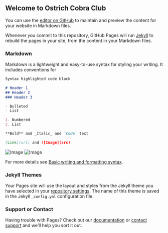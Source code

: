 ## Welcome to Ostrich Cobra Club

You can use the [editor on GitHub](https://github.com/Brailow/ostrichcobraclub/edit/gh-pages/index.md) to maintain and preview the content for your website in Markdown files.

Whenever you commit to this repository, GitHub Pages will run [Jekyll](https://jekyllrb.com/) to rebuild the pages in your site, from the content in your Markdown files.

### Markdown

Markdown is a lightweight and easy-to-use syntax for styling your writing. It includes conventions for

```markdown
Syntax highlighted code block

# Header 1
## Header 2
### Header 3

- Bulleted
- List

1. Numbered
2. List

**Bold** and _Italic_ and `Code` text

[Link](url) and ![Image](src)
```
![Image](https://res.cloudinary.com/dk-find-out/image/upload/q_70,c_pad,w_1200,h_630,f_auto/DCTM_Penguin_UK_DK_AL520967_o5r5lz.jpg)
![Image](https://www.thoughtco.com/thmb/kJTAi9LC-WWKzpeiJkXnDNT5OLk=/768x0/filters:no_upscale():max_bytes(150000):strip_icc()/GettyImages-1081539198-da2463161bca4538a0dd0028dbaedebc.jpg)

For more details see [Basic writing and formatting syntax](https://docs.github.com/en/github/writing-on-github/getting-started-with-writing-and-formatting-on-github/basic-writing-and-formatting-syntax).

### Jekyll Themes

Your Pages site will use the layout and styles from the Jekyll theme you have selected in your [repository settings](https://github.com/Brailow/ostrichcobraclub/settings/pages). The name of this theme is saved in the Jekyll `_config.yml` configuration file.

### Support or Contact

Having trouble with Pages? Check out our [documentation](https://docs.github.com/categories/github-pages-basics/) or [contact support](https://support.github.com/contact) and we’ll help you sort it out.
